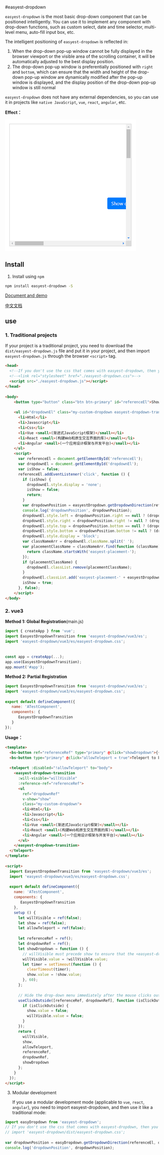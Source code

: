 #easyest-dropdown

`easyest-dropdown` is the most basic drop-down component that can be positioned intelligently. You can use it to implement any component with drop-down functions, such as custom select, date and time selector, multi-level menu, auto-fill input box, etc.

The intelligent positioning of `easyest-dropdown` is reflected in:
1. When the drop-down pop-up window cannot be fully displayed in the browser viewport or the visible area of the scrolling container, it will be automatically adjusted to the best display position.
2. The drop-down pop-up window is preferentially positioned with `right` and `bottom`, which can ensure that the width and height of the drop-down pop-up window are dynamically modified after the pop-up window is displayed, and the display position of the drop-down pop-up window is still normal

`easyest-dropdown` does not have any external dependencies, so you can use it in projects like `native JavaScript`, `vue`, `react`, `angular`, etc.

**Effect：**

![easyest-dropdown effect](./imgs/easyest-dropdown.gif "easyest-dropdown effect")

## Install
1. Install using `npm`
```bash
npm install easyest-dropdown -S
```
[Document and demo](https://941477276.github.io/easyest-dropdown/doc-dist/)

[中文文档](./README-CN.md)

## use
### 1. Traditional projects
If your project is a traditional project, you need to download the `dist/easyest-dropdown.js` file and put it in your project, and then import `easyest-dropdown.js` through the browser `<script>` tag.
```html
<head>
  <!--If you don't use the css that comes with easyest-dropdown, then you don't need to import it-->
  <!--<link rel="stylesheet" href="./easyest-dropdown.css">-->
  <script src="./easyest-dropdown.js"></script>
</head>

<body>
    <button type="button" class="btn btn-primary" id="referenceEl">Show custom dropdown</button>
    
    <ul id="dropdownEl" class="my-custom-dropdown easyest-dropdown-transition">
      <li>Html</li>
      <li>Javascript</li>
      <li>Css</li>
      <li>Vue <small>(渐进式JavaScript框架)</small></li>
      <li>React <small>(构建Web和原生交互界面的库)</small></li>
      <li>Angular <small>(一个应用设计框架与开发平台)</small></li>
    </ul>
    <script>
      var referenceEl = document.getElementById('referenceEl');
      var dropdownEl = document.getElementById('dropdownEl');
      var isShow = false;
      referenceEl.addEventListener('click', function () {
        if (isShow) {
          dropdownEl.style.display = 'none';
          isShow = false;
          return;
        }
        var dropdownPosition = easyestDropdown.getDropdownDirection(referenceEl, dropdownEl, 'bottom', true);
        console.log('dropdownPosition', dropdownPosition);
        dropdownEl.style.left = dropdownPosition.right == null ? (dropdownPosition.left + 'px') : 'auto';
        dropdownEl.style.right = dropdownPosition.right != null ? (dropdownPosition.right + 'px') : '';
        dropdownEl.style.top = dropdownPosition.bottom == null ? (dropdownPosition.top + 'px') : 'auto';
        dropdownEl.style.bottom = dropdownPosition.bottom != null ? (dropdownPosition.bottom + 'px') : '';
        dropdownEl.style.display = 'block';
        var classNameArr = dropdownEl.className.split(' ');
        var placementClassName = classNameArr.find(function (className) {
          return className.startsWith('easyest-placement-');
        });
        if (placementClassName) {
          dropdownEl.classList.remove(placementClassName);
        }
        dropdownEl.classList.add('easyest-placement-' + easyestDropdown.camelCase2KebabCase(dropdownPosition.direction));
        isShow = true;
      }, false);
    </script>
</body>
```

### 2. vue3
**Method 1: Global Registration**(main.js)
```js
import { createApp } from 'vue';
import EasyestDropdownTransition from 'easyest-dropdown/vue3/es';
import 'easyest-dropdown/vue3/es/easyest-dropdown.css';


const app = createApp(...);
app.use(EasyestDropdownTransition);
app.mount('#app');
```

**Method 2: Partial Registration**
```js
import EasyestDropdownTransition from 'easyest-dropdown/vue3/es';
import 'easyest-dropdown/vue3/es/easyest-dropdown.css';

export default defineComponent({
   name: 'ATestComponent',
   components: {
      EasyestDropdownTransition
   }
});
```

**Usage：**
```html
<template>
  <bs-button ref="referenceRef" type="primary" @click="showDropdown">{{ show ? 'Hide' : 'Show' }} custom dropdown</bs-button>
  <bs-button type="primary" @click="allowTeleport = true">Teleport to body</bs-button>

  <teleport :disabled="!allowTeleport" to="body">
    <easyest-dropdown-transition
      :will-visible="willVisible"
      :reference-ref="referenceRef">
      <ul
        ref="dropdownRef"
        v-show="show"
        class="my-custom-dropdown">
        <li>Html</li>
        <li>Javascript</li>
        <li>Css</li>
        <li>Vue <small>(渐进式JavaScript框架)</small></li>
        <li>React <small>(构建Web和原生交互界面的库)</small></li>
        <li>Angular <small>(一个应用设计框架与开发平台)</small></li>
      </ul>
    </easyest-dropdown-transition>
  </teleport>
</template>

<script>
  import EasyestDropdownTransition from 'easyest-dropdown/vue3/es';
  import 'easyest-dropdown/vue3/es/easyest-dropdown.css';

  export default defineComponent({
    name: 'ATestComponent',
    components: {
       EasyestDropdownTransition
    },
    setup () {
      let willVisible = ref(false);
      let show = ref(false);
      let allowTeleport = ref(false);

      let referenceRef = ref();
      let dropdownRef = ref();
      let showDropdown = function () {
        // willVisible must precede show to ensure that the <easyest-dropdown-transition> component correctly calculates the transition animation name
        willVisible.value = !willVisible.value;
        let timer = setTimeout(function () {
          clearTimeout(timer);
          show.value = !show.value;
        }, 60);
      };

      // Hide the drop-down menu immediately after the mouse clicks outside the drop-down menu
      useClickOutside([referenceRef, dropdownRef], function (isClickOutside) {
        if (isClickOutside) {
          show.value = false;
          willVisible.value = false;
        }
      });
      return {
        willVisible,
        show,
        allowTeleport,
        referenceRef,
        dropdownRef,
        showDropdown
      };
    }
  });
</script>
```

3. Modular development

    If you use a modular development mode (applicable to `vue`, `react`, `angular`), you need to import easyest-dropdown, and then use it like a traditional mode:

```javascript
import easyDropdown from 'easyest-dropdown';
// If you don't use the css that comes with easyest-dropdown, then you don't need to import it
// import 'easyest-dropdown/dist/easyest-dropdown.css';

var dropdownPosition = easyDropdown.getDropdownDirection(referenceEl, dropdownEl, 'bottom', true);
console.log('dropdownPosition', dropdownPosition);
```
